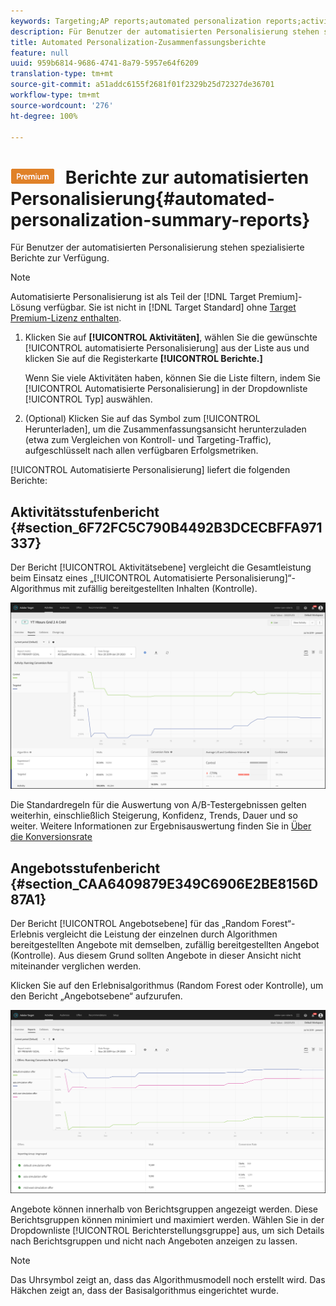 ```yaml
---
keywords: Targeting;AP reports;automated personalization reports;activity level report;offer level report;offer detail report
description: Für Benutzer der automatisierten Personalisierung stehen spezialisierte Berichte zur Verfügung.
title: Automated Personalization-Zusammenfassungsberichte
feature: null
uuid: 959b6814-9686-4741-8a79-5957e64f6209
translation-type: tm+mt
source-git-commit: a51addc6155f2681f01f2329b25d72327de36701
workflow-type: tm+mt
source-wordcount: '276'
ht-degree: 100%

---
```



# ![PREMIUM](/help/assets/premium.png) Berichte zur automatisierten Personalisierung{#automated-personalization-summary-reports}

Für Benutzer der automatisierten Personalisierung stehen spezialisierte Berichte zur Verfügung.

>[!NOTE]
>
>Automatisierte Personalisierung ist als Teil der [!DNL Target Premium]-Lösung verfügbar. Sie ist nicht in [!DNL Target Standard] ohne [Target Premium-Lizenz enthalten](/help/c-intro/intro.md#premium).

1. Klicken Sie auf **[!UICONTROL Aktivitäten]**, wählen Sie die gewünschte [!UICONTROL automatisierte Personalisierung] aus der Liste aus und klicken Sie auf die Registerkarte **[!UICONTROL Berichte.]**

   Wenn Sie viele Aktivitäten haben, können Sie die Liste filtern, indem Sie [!UICONTROL Automatisierte Personalisierung] in der Dropdownliste [!UICONTROL Typ] auswählen.

1. (Optional) Klicken Sie auf das Symbol zum [!UICONTROL Herunterladen], um die Zusammenfassungsansicht herunterzuladen (etwa zum Vergleichen von Kontroll- und Targeting-Traffic), aufgeschlüsselt nach allen verfügbaren Erfolgsmetriken.

[!UICONTROL Automatisierte Personalisierung] liefert die folgenden Berichte:

## Aktivitätsstufenbericht {#section_6F72FC5C790B4492B3DCECBFFA971337}

Der Bericht [!UICONTROL Aktivitätsebene] vergleicht die Gesamtleistung beim Einsatz eines „[!UICONTROL Automatisierte Personalisierung]“-Algorithmus mit zufällig bereitgestellten Inhalten (Kontrolle).

![Aktivitätsstufenbericht ](/help/c-reports/assets/box_plot_ap.png)

Die Standardregeln für die Auswertung von A/B-Testergebnissen gelten weiterhin, einschließlich Steigerung, Konfidenz, Trends, Dauer und so weiter. Weitere Informationen zur Ergebnisauswertung finden Sie in  [Über die Konversionsrate](../c-reports/conversion-rate.md#concept_2D9FEDE8F94A485DAC86D611BFBDC844)

## Angebotsstufenbericht {#section_CAA6409879E349C6906E2BE8156D87A1}

Der Bericht [!UICONTROL Angebotsebene] für das „Random Forest“-Erlebnis vergleicht die Leistung der einzelnen durch Algorithmen bereitgestellten Angebote mit demselben, zufällig bereitgestellten Angebot (Kontrolle). Aus diesem Grund sollten Angebote in dieser Ansicht nicht miteinander verglichen werden.

Klicken Sie auf den Erlebnisalgorithmus (Random Forest oder Kontrolle), um den Bericht „Angebotsebene“ aufzurufen.

![](assets/ap_OfferLevelRpt.png)

Angebote können innerhalb von Berichtsgruppen angezeigt werden. Diese Berichtsgruppen können minimiert und maximiert werden. Wählen Sie in der Dropdownliste [!UICONTROL Berichterstellungsgruppe] aus, um sich Details nach Berichtsgruppen und nicht nach Angeboten anzeigen zu lassen.

>[!NOTE]
>
>Das Uhrsymbol zeigt an, dass das Algorithmusmodell noch erstellt wird. Das Häkchen zeigt an, dass der Basisalgorithmus eingerichtet wurde.
